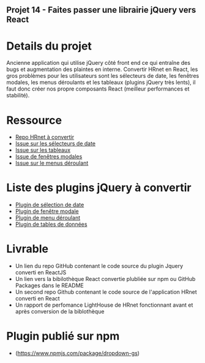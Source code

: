 ## Projet 14 - Faites passer une librairie jQuery vers React

# Details du projet

Ancienne application qui utilise jQuery côté front end ce qui entraîne des bugs et augmentation des plaintes en interne. Convertir HRnet en React, les gros problèmes pour les utilisateurs sont les sélecteurs de date, les fenêtres modales, les menus déroulants et les tableaux (plugins jQuery très lents), il faut donc créer nos propre composants React (meilleur performances et stabilité).

# Ressource

- [Repo HRnet à convertir](https://github.com/OpenClassrooms-Student-Center/P12_Front-end)
- [Issue sur les sélecteurs de date](https://github.com/OpenClassrooms-Student-Center/P12_Front-end/issues/1)
- [Issue sur les tableaux](https://github.com/OpenClassrooms-Student-Center/P12_Front-end/issues/2)
- [Issue de fenêtres modales](https://github.com/OpenClassrooms-Student-Center/P12_Front-end/issues/3)
- [Issue sur le menus déroulant](https://github.com/OpenClassrooms-Student-Center/P12_Front-end/issues/4)

# Liste des plugins jQuery à convertir

- [Plugin de sélection de date](https://github.com/xdan/datetimepicker)
- [Plugin de fenêtre modale](https://github.com/kylefox/jquery-modal)
- [Plugin de menu déroulant](https://github.com/jquery/jquery-ui/blob/main/ui/widgets/selectmenu.js)
- [Plugin de tables de données](https://github.com/DataTables/DataTables)

# Livrable

- Un lien du repo GitHub contenant le code source du plugin Jquery converti en ReactJS
- Un lien vers la bibilothèque React convertie plubliée sur npm ou GitHub Packages dans le README
- Un second repo Github contenant le code source de l'application HRnet converti en React
- Un rapport de perfomance LightHouse de HRnet fonctionnant avant et après conversion de la biblothèque 

# Plugin publié sur npm

- (https://www.npmjs.com/package/dropdown-gs)






